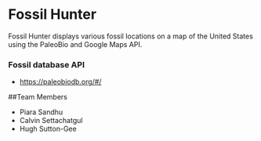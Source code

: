 # Fossil Hunter

Fossil Hunter displays various fossil locations on a map of the United States using the PaleoBio and Google Maps API.

### Fossil database API

*  https://paleobiodb.org/#/

##Team Members

*  Piara Sandhu
*  Calvin Settachatgul
*  Hugh Sutton-Gee
